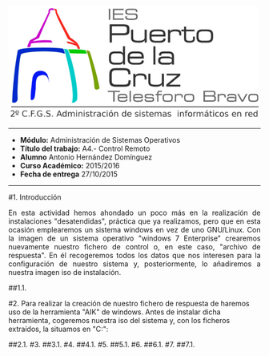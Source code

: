 [			!["LOGO"](files/logo.png)](http://blog.iespuertodelacruz.es/)

***
* **Módulo:** Administración de Sistemas Operativos
* **Título del trabajo:** A4.- Control Remoto
* **Alumno** Antonio Hernández Domínguez
* **Curso Académico:** 2015/2016
* **Fecha de entrega** 27/10/2015

***
#1. Introducción

<p align=justify>
	En esta actividad hemos ahondado un poco más en la realización de instalaciones "desatendidas", práctica que ya realizamos, pero que en esta ocasión emplearemos un sistema windows en vez de uno GNU/Linux. Con la imagen de un sistema operativo "windows 7 Enterprise" crearemos nuevamente nuestro fichero de control o, en este caso, "archivo de respuesta". En él recogeremos todos los datos que nos interesen para la configuración de nuestro sistema y, posteriormente, lo añadiremos a nuestra imagen iso de instalación.
</p>

##1.1.

#2.
	Para realizar la creación de nuestro fichero de respuesta de haremos uso de la herramienta "AIK" de windows. Antes de instalar dicha herramienta, cogeremos nuestra iso del sistema y, con los ficheros extraídos, la situamos en "C:\":

##2.1.
#3.
##3.1.
#4.
##4.1.
#5.
##5.1.
#6.
##6.1.
#7.
##7.1.